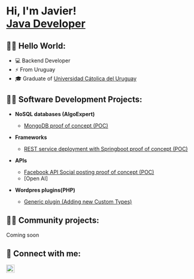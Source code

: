 <h1>Hi, I'm Javier! <br/><a href="https://github.com/fguerrer">Java Developer</a></h1>

<h2>👨‍💻 Hello World:</h2>

- 💻 Backend Developer
- ⚡ From Uruguay
- 🎓 Graduate of [Universidad Cátolica del Uruguay](https://www.ucu.edu.uy/)


<h2>👨‍💻 Software Development Projects:</h2>

- <b>NoSQL databases (AlgoExpert)</b>
  - [MongoDB proof of concept (POC)](https://github.com/fguerrer/POC-MongoDB)
- <b>Frameworks</b>
  - [REST service deployment with Springboot proof of concept (POC)](https://github.com/fguerrer/POC-REST-Springboot)

- <b>APIs</b>
  - [Facebook API Social posting proof of concept (POC)](https://github.com/fguerrer/POC-Facebook-API)
  - [Open AI]

- <b>Wordpres plugins(PHP)</b>
  - [Generic plugin (Adding new Custom Types) ](https://github.com/fguerrer/generic-wordpress-plugin)

<h2>👨‍💻 Community projects:</h2>
Coming soon
<h2> 🤳 Connect with me:</h2>

[<img align="left" alt="Fguerrer | LinkedIn" width="22px" src="https://cdn.jsdelivr.net/npm/simple-icons@v3/icons/linkedin.svg" />][linkedin]

[linkedin]: https://linkedin.com/in/fguerrer


<!--
**fguerrer/fguerrer** is a ✨ _special_ ✨ repository because its `README.md` (this file) appears on your GitHub profile.

Here are some ideas to get you started:

- 🔭 I’m currently working on ...
- 🌱 I’m currently learning ...
- 👯 I’m looking to collaborate on ...
- 🤔 I’m looking for help with ...
- 💬 Ask me about ...
- 📫 How to reach me: ...
- 😄 Pronouns: ...
- ⚡ Fun fact: ...
-->
